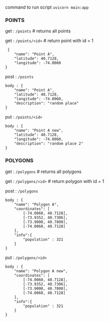 command to run script
`uvicorn main:app `



###  POINTS 

get : `/points` # returns all points

get : `/points/<id>` # return point with id = 1
```
 {
    "name": "Point A",
    "latitude": 40.7128,
    "longitude": -74.0060
}
```

post : `/points`
```
body : {
    "name": "Point A",
    "latitude": 40.7128,
    "longitude": -74.0060,
    "description": "random place"
}
```
put : `/points/<id>`
```
body : {
    "name": "Point A new",
    "latitude": 40.7128,
    "longitude": -74.0060,
    "description": "random place 2"
}
```

###  POLYGONS
get : `/polygons` # returns all polygons 

get : `/polygons/<id>`  # return polygon with id = 1

post : `/polygons`
```
body : {
    "name": "Polygon A",
    "coordinates": [
        [-74.0060, 40.7128],
        [-73.9352, 40.7306],
        [-73.9000, 40.7800],
        [-74.0060, 40.7128]
    ],
    "info":{
        "population" : 321
    }
}
```

put : `/polygons/<id>`
```
body : {
    "name": "Polygon A new",
    "coordinates": [
        [-74.0060, 40.7128],
        [-73.9352, 40.7306],
        [-73.9000, 40.7800],
        [-74.0060, 40.7128]
    ],
    "info":{
        "population" : 321
    }
}
```

